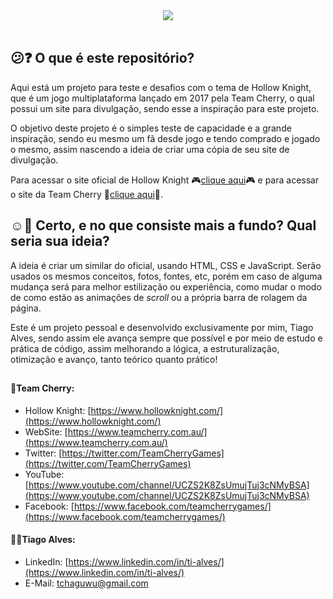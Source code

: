 <div align="center">
  <img src="https://images.squarespace-cdn.com/content/v1/606d159a953867291018f801/1617773200235-37F2RZTI6FCZ7Q2C27L0/logo_main.png" />
</div>

<br> 

## :confused::question: O que é este repositório? 
Aqui está um projeto para teste e desafios com o tema de Hollow Knight, que é um jogo multiplataforma lançado em 2017 pela Team Cherry, o qual possui um site para divulgação, sendo esse a inspiração para este projeto. 

O objetivo deste projeto é o simples teste de capacidade e a grande inspiração, sendo eu mesmo um fã desde jogo e tendo comprado e jogado o mesmo, assim nascendo a ideia de criar uma cópia de seu site de divulgação. 

Para acessar o site oficial de Hollow Knight :video_game:[clique aqui](hollowknight.com):video_game: e para acessar o site da Team Cherry :cherries:[clique aqui](https://www.teamcherry.com.au/):cherries:.

## :relaxed::eyes: Certo, e no que consiste mais a fundo? Qual seria sua ideia?
A ideia é criar um similar do oficial, usando HTML, CSS e JavaScript. Serão usados os mesmos conceitos, fotos, fontes, etc, porém em caso de alguma mudança será para melhor estilização ou experiência, como mudar o modo de como estão as animações de *scroll* ou a própria barra de rolagem da página.

Este é um projeto pessoal e desenvolvido exclusivamente por mim, Tiago Alves, sendo assim ele avança sempre que possível e por meio de estudo e prática de código, assim melhorando a lógica, a estruturalização, otimização e avanço, tanto teórico quanto prático!

##

#### 🍒Team Cherry:
- Hollow Knight: [https://www.hollowknight.com/](https://www.hollowknight.com/)
- WebSite: [https://www.teamcherry.com.au/](https://www.teamcherry.com.au/)
- Twitter: [https://twitter.com/TeamCherryGames](https://twitter.com/TeamCherryGames)
- YouTube: [https://www.youtube.com/channel/UCZS2K8ZsUmujTuj3cNMyBSA](https://www.youtube.com/channel/UCZS2K8ZsUmujTuj3cNMyBSA)
- Facebook: [https://www.facebook.com/teamcherrygames/](https://www.facebook.com/teamcherrygames/)



#### 🧑‍💻Tiago Alves: 
- LinkedIn: [https://www.linkedin.com/in/ti-alves/](https://www.linkedin.com/in/ti-alves/)
- E-Mail: tchaguwu@gmail.com
